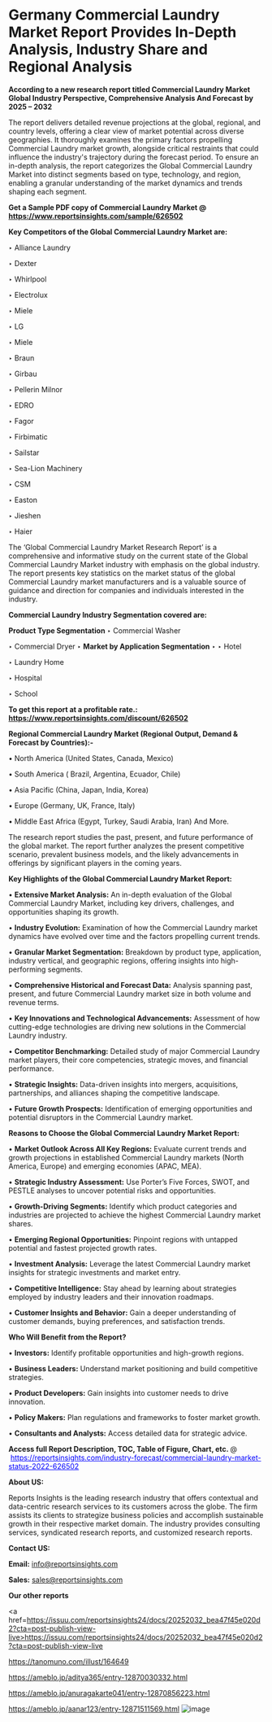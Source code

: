 # Germany Commercial Laundry Market Report Provides In-Depth Analysis, Industry Share and Regional Analysis

<strong>According to a new research report titled Commercial Laundry Market Global Industry Perspective, Comprehensive Analysis And Forecast by 2025 – 2032</strong>

The report delivers detailed revenue projections at the global, regional, and country levels, offering a clear view of market potential across diverse geographies. It thoroughly examines the primary factors propelling Commercial Laundry market growth, alongside critical restraints that could influence the industry's trajectory during the forecast period. To ensure an in-depth analysis, the report categorizes the Global Commercial Laundry Market into distinct segments based on type, technology, and region, enabling a granular understanding of the market dynamics and trends shaping each segment.

<strong>Get a Sample PDF copy of Commercial Laundry Market </strong><strong>@<a href=https://www.reportsinsights.com/sample/626502 style=color:#0000ff;> https://www.reportsinsights.com/sample/626502</a></strong></font>

<strong>Key Competitors of the Global Commercial Laundry Market are:</strong>

‣ Alliance Laundry

‣ Dexter

‣ Whirlpool

‣ Electrolux

‣ Miele

‣ LG

‣ Miele

‣ Braun

‣ Girbau

‣ Pellerin Milnor

‣ EDRO

‣ Fagor

‣ Firbimatic

‣ Sailstar

‣ Sea-Lion Machinery

‣ CSM

‣ Easton

‣ Jieshen

‣ Haier

The ‘Global Commercial Laundry Market Research Report’ is a comprehensive and informative study on the current state of the Global Commercial Laundry Market industry with emphasis on the global industry. The report presents key statistics on the market status of the global Commercial Laundry market manufacturers and is a valuable source of guidance and direction for companies and individuals interested in the industry.

<strong>Commercial Laundry Industry Segmentation covered are:</strong>

<strong>Product Type Segmentation</strong>
‣
Commercial Washer

‣ Commercial Dryer
‣ 
<strong>Market by Application Segmentation</strong>
‣
‣  Hotel

‣ Laundry Home

‣ Hospital

‣ School

<strong>To get this report at a profitable rate.: <a href=https://www.reportsinsights.com/discount/626502 style=color:#0000ff;>https://www.reportsinsights.com/discount/626502</a></strong></font>

<strong>Regional Commercial Laundry Market (Regional Output, Demand &amp; Forecast by Countries):-</strong>

• North America (United States, Canada, Mexico)

• South America ( Brazil, Argentina, Ecuador, Chile)

• Asia Pacific (China, Japan, India, Korea)

• Europe (Germany, UK, France, Italy)

• Middle East Africa (Egypt, Turkey, Saudi Arabia, Iran) And More.

The research report studies the past, present, and future performance of the global market. The report further analyzes the present competitive scenario, prevalent business models, and the likely advancements in offerings by significant players in the coming years.

<strong>Key Highlights of the Global Commercial Laundry Market Report:</strong>

• <strong>Extensive Market Analysis:</strong> An in-depth evaluation of the Global Commercial Laundry Market, including key drivers, challenges, and opportunities shaping its growth.

• <strong>Industry Evolution:</strong> Examination of how the Commercial Laundry market dynamics have evolved over time and the factors propelling current trends.

• <strong>Granular Market Segmentation:</strong> Breakdown by product type, application, industry vertical, and geographic regions, offering insights into high-performing segments.

• <strong>Comprehensive Historical and Forecast Data:</strong> Analysis spanning past, present, and future Commercial Laundry market size in both volume and revenue terms.

• <strong>Key Innovations and Technological Advancements:</strong> Assessment of how cutting-edge technologies are driving new solutions in the Commercial Laundry industry.

• <strong>Competitor Benchmarking:</strong> Detailed study of major Commercial Laundry market players, their core competencies, strategic moves, and financial performance.

• <strong>Strategic Insights:</strong> Data-driven insights into mergers, acquisitions, partnerships, and alliances shaping the competitive landscape.

• <strong>Future Growth Prospects:</strong> Identification of emerging opportunities and potential disruptors in the Commercial Laundry market.

<strong>Reasons to Choose the Global Commercial Laundry Market Report:</strong>

• <strong>Market Outlook Across All Key Regions:</strong> Evaluate current trends and growth projections in established Commercial Laundry markets (North America, Europe) and emerging economies (APAC, MEA).

• <strong>Strategic Industry Assessment:</strong> Use Porter’s Five Forces, SWOT, and PESTLE analyses to uncover potential risks and opportunities.

• <strong>Growth-Driving Segments:</strong> Identify which product categories and industries are projected to achieve the highest Commercial Laundry market shares.

• <strong>Emerging Regional Opportunities:</strong> Pinpoint regions with untapped potential and fastest projected growth rates.

• <strong>Investment Analysis:</strong> Leverage the latest Commercial Laundry market insights for strategic investments and market entry.

• <strong>Competitive Intelligence:</strong> Stay ahead by learning about strategies employed by industry leaders and their innovation roadmaps.

• <strong>Customer Insights and Behavior:</strong> Gain a deeper understanding of customer demands, buying preferences, and satisfaction trends.

<strong>Who Will Benefit from the Report?</strong>

• <strong>Investors:</strong> Identify profitable opportunities and high-growth regions.

• <strong>Business Leaders:</strong> Understand market positioning and build competitive strategies.

• <strong>Product Developers:</strong> Gain insights into customer needs to drive innovation.

• <strong>Policy Makers:</strong> Plan regulations and frameworks to foster market growth.

• <strong>Consultants and Analysts:</strong> Access detailed data for strategic advice.
</ul>
<strong>Access full Report Description, TOC, Table of Figure, Chart, etc. </strong>@  <a href=https://reportsinsights.com/industry-forecast/commercial-laundry-market-status-2022-626502 style=color:#0000ff;>https://reportsinsights.com/industry-forecast/commercial-laundry-market-status-2022-626502</a></font>

<strong><strong>About US</strong>:</strong>

Reports Insights is the leading research industry that offers contextual and data-centric research services to its customers across the globe. The firm assists its clients to strategize business policies and accomplish sustainable growth in their respective market domain. The industry provides consulting services, syndicated research reports, and customized research reports.

<strong>Contact US:</strong>

<p class=""""><b>Email:</b> <a href=mailto:info@reportsinsights.com>info@reportsinsights.com</a></p>
<p class=""""><b>Sales:</b> <a href=mailto:sales@reportsinsights.com>sales@reportsinsights.com</a></p>

<strong>Our other reports</strong>

<a href=https://issuu.com/reportsinsights24/docs/20252032_bea47f45e020d2?cta=post-publish-view-live>https://issuu.com/reportsinsights24/docs/20252032_bea47f45e020d2?cta=post-publish-view-live</a>

<a href=https://tanomuno.com/illust/164649>https://tanomuno.com/illust/164649</a>

<a href=https://ameblo.jp/aditya365/entry-12870030332.html>https://ameblo.jp/aditya365/entry-12870030332.html</a>

<a href=https://ameblo.jp/anuragakarte041/entry-12870856223.html>https://ameblo.jp/anuragakarte041/entry-12870856223.html</a>

<a href=https://ameblo.jp/aanar123/entry-12871511569.html>https://ameblo.jp/aanar123/entry-12871511569.html</a>
![image](https://github.com/user-attachments/assets/e8497e57-dca1-4451-a1a8-ac7d090dc48f)
